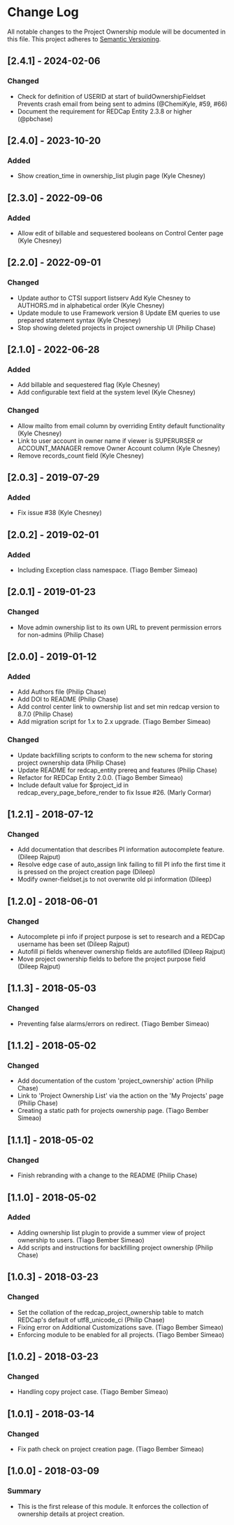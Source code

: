 # Change Log
All notable changes to the Project Ownership module will be documented in this file.
This project adheres to [Semantic Versioning](http://semver.org/).


## [2.4.1] - 2024-02-06
### Changed
- Check for definition of USERID at start of buildOwnershipFieldset Prevents crash email from being sent to admins (@ChemiKyle, #59, #66)
- Document the requirement for REDCap Entity 2.3.8 or higher (@pbchase)


## [2.4.0] - 2023-10-20
### Added
- Show creation_time in ownership_list plugin page (Kyle Chesney)


## [2.3.0] - 2022-09-06
### Added
- Allow edit of billable and sequestered booleans on Control Center page (Kyle Chesney)


## [2.2.0] - 2022-09-01
### Changed
- Update author to CTSI support listserv Add Kyle Chesney to AUTHORS.md in alphabetical order (Kyle Chesney)
- Update module to use Framework version 8 Update EM queries to use prepared statement syntax (Kyle Chesney)
- Stop showing deleted projects in project ownership UI (Philip Chase)


## [2.1.0] - 2022-06-28
### Added
- Add billable and sequestered flag (Kyle Chesney)
- Add configurable text field at the system level (Kyle Chesney)

### Changed
- Allow mailto from email column by overriding Entity default functionality (Kyle Chesney)
- Link to user account in owner name if viewer is SUPERURSER or ACCOUNT_MANAGER remove Owner Account column (Kyle Chesney)
- Remove records_count field (Kyle Chesney)


## [2.0.3] - 2019-07-29
### Added
- Fix issue #38 (Kyle Chesney)


## [2.0.2] - 2019-02-01
### Added
- Including Exception class namespace. (Tiago Bember Simeao)


## [2.0.1] - 2019-01-23
### Changed
- Move admin ownership list to its own URL to prevent permission errors for non-admins (Philip Chase)


## [2.0.0] - 2019-01-12
### Added
- Add Authors file (Philip Chase)
- Add DOI to README (Philip Chase)
- Add control center link to ownership list and set min redcap version to 8.7.0 (Philip Chase)
- Add migration script for 1.x to 2.x upgrade. (Tiago Bember Simeao)

### Changed
- Update backfilling scripts to conform to the new schema for storing project ownership data (Philip Chase)
- Update README for redcap_entity prereq and features (Philip Chase)
- Refactor for REDCap Entity 2.0.0. (Tiago Bember Simeao)
- Include default value for $project_id in redcap_every_page_before_render to fix Issue #26. (Marly Cormar)


## [1.2.1] - 2018-07-12
### Changed
- Add documentation that describes PI information autocomplete feature. (Dileep Rajput)
- Resolve edge case of auto_assign link failing to fill PI info the first time it is pressed on the project creation page (Dileep)
- Modify owner-fieldset.js to not overwrite old pi information (Dileep)


## [1.2.0] - 2018-06-01
### Changed
- Autocomplete pi info if project purpose is set to research and a REDCap username has been set (Dileep Rajput)
- Autofill pi fields whenever ownership fields are autofilled (Dileep Rajput)
- Move project ownership fields to before the project purpose field (Dileep Rajput)


## [1.1.3] - 2018-05-03
### Changed
- Preventing false alarms/errors on redirect. (Tiago Bember Simeao)


## [1.1.2] - 2018-05-02
### Changed
- Add documentation of the custom 'project_ownership' action (Philip Chase)
- Link to 'Project Ownership List' via the action on the 'My Projects' page (Philip Chase)
- Creating a static path for projects ownership page. (Tiago Bember Simeao)


## [1.1.1] - 2018-05-02
### Changed
- Finish rebranding with a change to the README (Philip Chase)


## [1.1.0] - 2018-05-02
### Added
- Adding ownership list plugin to provide a summer view of project ownership to users. (Tiago Bember Simeao)
- Add scripts and instructions for backfilling project ownership (Philip Chase)


## [1.0.3] - 2018-03-23
### Changed
- Set the collation of the redcap_project_ownership table to match REDCap's default of utf8_unicode_ci (Philip Chase)
- Fixing error on Additional Customizations save. (Tiago Bember Simeao)
- Enforcing module to be enabled for all projects. (Tiago Bember Simeao)


## [1.0.2] - 2018-03-23
### Changed
- Handling copy project case. (Tiago Bember Simeao)


## [1.0.1] - 2018-03-14
### Changed
- Fix path check on project creation page. (Tiago Bember Simeao)


## [1.0.0] - 2018-03-09
### Summary
- This is the first release of this module. It enforces the collection of ownership details at project creation.
